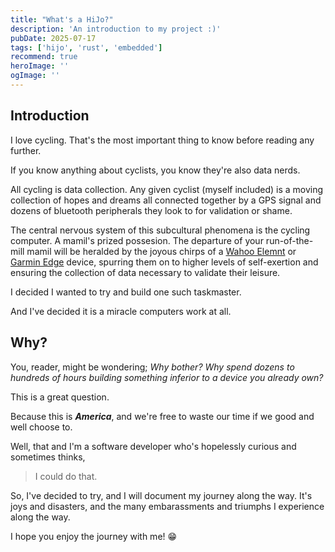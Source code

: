 ```yaml
---
title: "What's a HiJo?"
description: 'An introduction to my project :)'
pubDate: 2025-07-17
tags: ['hijo', 'rust', 'embedded']
recommend: true
heroImage: ''
ogImage: ''
---
```


## Introduction

I love cycling. That's the most important thing to know before reading any further.

If you know anything about cyclists, you know they're also data nerds.

All cycling is data collection. Any given cyclist (myself included) is a moving collection of hopes and dreams all connected together by a GPS signal and dozens of bluetooth peripherals they look to for validation or shame.

The central nervous system of this subcultural phenomena is the cycling computer. A mamil's prized possesion. The departure of your run-of-the-mill mamil will be heralded by the joyous chirps of a [Wahoo Elemnt](https://www.wahoofitness.com/devices/bike-computers) or [Garmin Edge](https://www.garmin.com/en-US/c/sports-fitness/cycling-bike-computers-bike-radar-power-meter-headlights/?series=BRAND482#shopallcycling) device, spurring them on to higher levels of self-exertion and ensuring the collection of data necessary to validate their leisure.

I decided I wanted to try and build one such taskmaster.

And I've decided it is a miracle computers work at all.

## Why?

You, reader, might be wondering; *Why bother? Why spend dozens to hundreds of hours building something inferior to a device you already own?*

This is a great question.

Because this is ***America***, and we're free to waste our time if we good and well choose to.

Well, that and I'm a software developer who's hopelessly curious and sometimes thinks,

> I could do that.

So,  I've decided to try, and I will document my journey along the way. It's joys and disasters, and the many embarassments and triumphs I experience along the way.

I hope you enjoy the journey with me! 😁